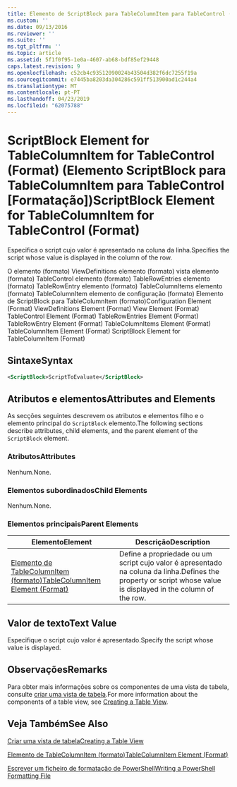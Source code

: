 ```yaml
---
title: Elemento de ScriptBlock para TableColumnItem para TableControl (formato) | Documentos da Microsoft
ms.custom: ''
ms.date: 09/13/2016
ms.reviewer: ''
ms.suite: ''
ms.tgt_pltfrm: ''
ms.topic: article
ms.assetid: 5f1f0f95-1e0a-4607-ab68-bdf85ef29448
caps.latest.revision: 9
ms.openlocfilehash: c52cb4c93512090024b43504d382f6dc7255f19a
ms.sourcegitcommit: e7445ba8203da304286c591ff513900ad1c244a4
ms.translationtype: MT
ms.contentlocale: pt-PT
ms.lasthandoff: 04/23/2019
ms.locfileid: "62075788"
---
```

# <a name="scriptblock-element-for-tablecolumnitem-for-tablecontrol-format"></a><span data-ttu-id="6fb7b-102">ScriptBlock Element for TableColumnItem for TableControl (Format) (Elemento ScriptBlock para TableColumnItem para TableControl [Formatação])</span><span class="sxs-lookup"><span data-stu-id="6fb7b-102">ScriptBlock Element for TableColumnItem for TableControl (Format)</span></span>

<span data-ttu-id="6fb7b-103">Especifica o script cujo valor é apresentado na coluna da linha.</span><span class="sxs-lookup"><span data-stu-id="6fb7b-103">Specifies the script whose value is displayed in the column of the row.</span></span>

<span data-ttu-id="6fb7b-104">O elemento (formato) ViewDefinitions elemento (formato) vista elemento (formato) TableControl elemento (formato) TableRowEntries elemento (formato) TableRowEntry elemento (formato) TableColumnItems elemento (formato) TableColumnItem elemento de configuração (formato) Elemento de ScriptBlock para TableColumnItem (formato)</span><span class="sxs-lookup"><span data-stu-id="6fb7b-104">Configuration Element (Format) ViewDefinitions Element (Format) View Element (Format) TableControl Element (Format) TableRowEntries Element (Format) TableRowEntry Element (Format) TableColumnItems Element (Format) TableColumnItem Element (Format) ScriptBlock Element for TableColumnItem (Format)</span></span>

## <a name="syntax"></a><span data-ttu-id="6fb7b-105">Sintaxe</span><span class="sxs-lookup"><span data-stu-id="6fb7b-105">Syntax</span></span>

```xml
<ScriptBlock>ScriptToEvaluate</ScriptBlock>
```

## <a name="attributes-and-elements"></a><span data-ttu-id="6fb7b-106">Atributos e elementos</span><span class="sxs-lookup"><span data-stu-id="6fb7b-106">Attributes and Elements</span></span>

<span data-ttu-id="6fb7b-107">As secções seguintes descrevem os atributos e elementos filho e o elemento principal do `ScriptBlock` elemento.</span><span class="sxs-lookup"><span data-stu-id="6fb7b-107">The following sections describe attributes, child elements, and the parent element of the `ScriptBlock` element.</span></span>

### <a name="attributes"></a><span data-ttu-id="6fb7b-108">Atributos</span><span class="sxs-lookup"><span data-stu-id="6fb7b-108">Attributes</span></span>

<span data-ttu-id="6fb7b-109">Nenhum.</span><span class="sxs-lookup"><span data-stu-id="6fb7b-109">None.</span></span>

### <a name="child-elements"></a><span data-ttu-id="6fb7b-110">Elementos subordinados</span><span class="sxs-lookup"><span data-stu-id="6fb7b-110">Child Elements</span></span>

<span data-ttu-id="6fb7b-111">Nenhum.</span><span class="sxs-lookup"><span data-stu-id="6fb7b-111">None.</span></span>

### <a name="parent-elements"></a><span data-ttu-id="6fb7b-112">Elementos principais</span><span class="sxs-lookup"><span data-stu-id="6fb7b-112">Parent Elements</span></span>

|<span data-ttu-id="6fb7b-113">Elemento</span><span class="sxs-lookup"><span data-stu-id="6fb7b-113">Element</span></span>|<span data-ttu-id="6fb7b-114">Descrição</span><span class="sxs-lookup"><span data-stu-id="6fb7b-114">Description</span></span>|
|-------------|-----------------|
|[<span data-ttu-id="6fb7b-115">Elemento de TableColumnItem (formato)</span><span class="sxs-lookup"><span data-stu-id="6fb7b-115">TableColumnItem Element (Format)</span></span>](./tablecolumnitem-element-for-tablecolumnitems-for-tablecontrol-format.md)|<span data-ttu-id="6fb7b-116">Define a propriedade ou um script cujo valor é apresentado na coluna da linha.</span><span class="sxs-lookup"><span data-stu-id="6fb7b-116">Defines the property or script whose value is displayed in the column of the row.</span></span>|

## <a name="text-value"></a><span data-ttu-id="6fb7b-117">Valor de texto</span><span class="sxs-lookup"><span data-stu-id="6fb7b-117">Text Value</span></span>

<span data-ttu-id="6fb7b-118">Especifique o script cujo valor é apresentado.</span><span class="sxs-lookup"><span data-stu-id="6fb7b-118">Specify the script whose value is displayed.</span></span>

## <a name="remarks"></a><span data-ttu-id="6fb7b-119">Observações</span><span class="sxs-lookup"><span data-stu-id="6fb7b-119">Remarks</span></span>

<span data-ttu-id="6fb7b-120">Para obter mais informações sobre os componentes de uma vista de tabela, consulte [criar uma vista de tabela](./creating-a-table-view.md).</span><span class="sxs-lookup"><span data-stu-id="6fb7b-120">For more information about the components of a table view, see [Creating a Table View](./creating-a-table-view.md).</span></span>

## <a name="see-also"></a><span data-ttu-id="6fb7b-121">Veja Também</span><span class="sxs-lookup"><span data-stu-id="6fb7b-121">See Also</span></span>

[<span data-ttu-id="6fb7b-122">Criar uma vista de tabela</span><span class="sxs-lookup"><span data-stu-id="6fb7b-122">Creating a Table View</span></span>](./creating-a-table-view.md)

[<span data-ttu-id="6fb7b-123">Elemento de TableColumnItem (formato)</span><span class="sxs-lookup"><span data-stu-id="6fb7b-123">TableColumnItem Element (Format)</span></span>](./tablecolumnitem-element-for-tablecolumnitems-for-tablecontrol-format.md)

[<span data-ttu-id="6fb7b-124">Escrever um ficheiro de formatação de PowerShell</span><span class="sxs-lookup"><span data-stu-id="6fb7b-124">Writing a PowerShell Formatting File</span></span>](./writing-a-powershell-formatting-file.md)
